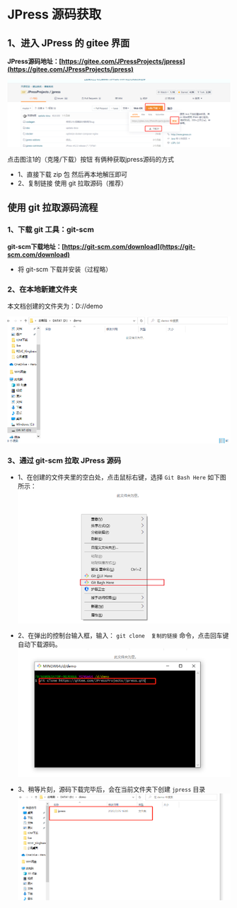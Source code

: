# JPress 源码获取

## 1、进入 JPress 的 gitee 界面
**JPress源码地址：[https://gitee.com/JPressProjects/jpress](https://gitee.com/JPressProjects/jpress)**

![img.png](../commons/img/jpress/jpress_1.png)

点击图注1的（克隆/下载）按钮 有俩种获取jpress源码的方式
* 1、直接下载 zip 包 然后再本地解压即可
* 2、复制链接 使用 git 拉取源码（推荐）

## 使用 git 拉取源码流程

### 1、下载 git 工具：git-scm

**git-scm下载地址：[https://git-scm.com/download](https://git-scm.com/download)**
* 将 git-scm 下载并安装（过程略）

### 2、在本地新建文件夹

本文档创建的文件夹为：D://demo

![img_1.png](../commons/img/jpress/jpress_2.png)

### 3、通过 git-scm 拉取 JPress 源码

* 1、在创建的文件夹里的空白处，点击鼠标右键，选择 `Git Bash Here` 如下图所示：
![img.png](../commons/img/jpress/jpress_3.png)
  
* 2、在弹出的控制台输入框，输入： `git clone  复制的链接`  命令，点击回车键自动下载源码。
![img.png](../commons/img/jpress/jpress_4.png)
  
* 3、稍等片刻，源码下载完毕后，会在当前文件夹下创建 `jpress` 目录
![img.png](../commons/img/jpress/jpress_5.png)

  

